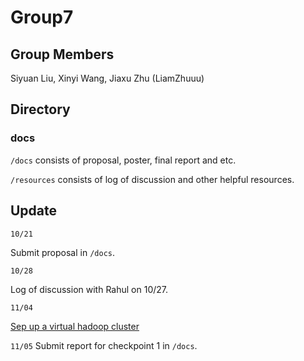 # Group7

## Group Members
Siyuan Liu, Xinyi Wang, Jiaxu Zhu (LiamZhuuu)

## Directory

### docs 
`/docs` consists of proposal, poster, final report and etc.

`/resources` consists of log of discussion and other helpful resources.

## Update
`10/21`

Submit proposal in `/docs`.

`10/28`

Log of discussion with Rahul on 10/27.

`11/04`

[Sep up a virtual hadoop cluster](http://blog.cloudera.com/blog/2013/04/how-to-use-vagrant-to-set-up-a-virtual-hadoop-cluster/)

`11/05`
Submit report for checkpoint 1 in `/docs`.